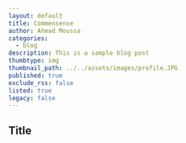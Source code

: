 ```yaml
---
layout: default
title: Commensense
author: Ahmad Moussa
categories:
  - blog
description: This is a sample blog post
thumbtype: img
thumbnail_path: ../../assets/images/profile.JPG
published: true
exclude_rss: false
listed: true
legacy: false
---
```


<h2>Title</h2>

<span class="image right"><img src="https://gorillasun.de/assets/images/2021-01-26-Sketch-from-Scratch-1-Colorful-checkerboard-in-P5JS/out.gif" alt="" /></span>


<code><pre></pre></code>
